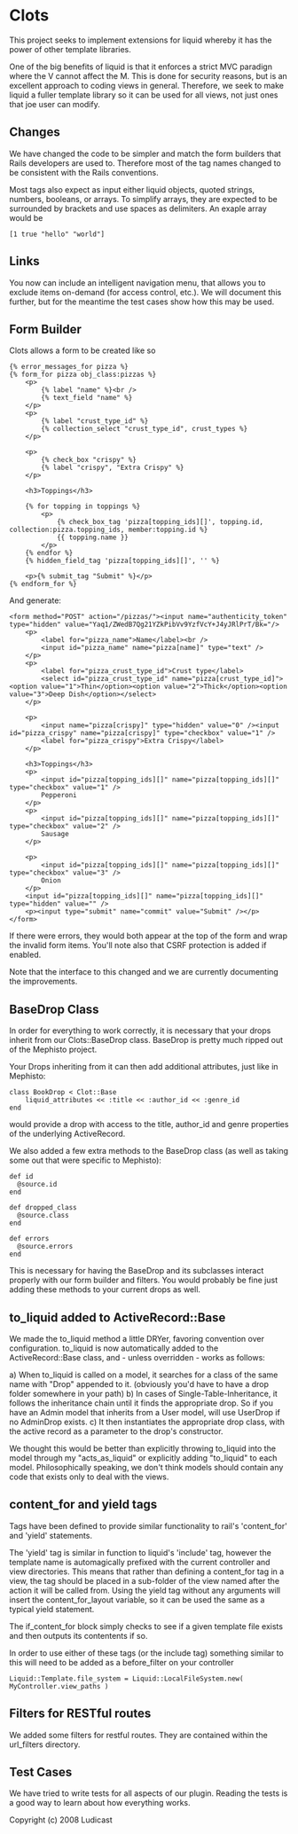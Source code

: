 # Clots

This project seeks to implement extensions for liquid whereby it has the power of other template libraries.

One of the big benefits of liquid is that it enforces a strict MVC paradign where the V cannot affect the M.  This is done for security reasons, but is an excellent approach to coding views in general.  Therefore, we seek to make liquid a fuller template library so it can be used for all views, not just ones that joe user can modify.

## Changes

We have changed the code to be simpler and match the form builders that Rails developers are used to.  Therefore most of the tag names changed to be consistent with the Rails conventions.

Most tags also expect as input either liquid objects, quoted strings, numbers, booleans, or arrays.  To simplify arrays, they are expected to be surrounded by brackets and use spaces as delimiters.  An exaple array would be

    [1 true "hello" "world"]

## Links

You now can include an intelligent navigation menu, that allows you to exclude items on-demand (for access control, etc.).  We will document this further, but for the meantime the test cases show how this may be used.

## Form Builder

Clots allows a form to be created like so

    {% error_messages_for pizza %}
    {% form_for pizza obj_class:pizzas %}
        <p>
            {% label "name" %}<br />
            {% text_field "name" %}
        </p>
        <p>
            {% label "crust_type_id" %}
            {% collection_select "crust_type_id", crust_types %}
        </p>

        <p>
            {% check_box "crispy" %}
            {% label "crispy", "Extra Crispy" %}
        </p>

        <h3>Toppings</h3>

        {% for topping in toppings %}
            <p>
                {% check_box_tag 'pizza[topping_ids][]', topping.id, collection:pizza.topping_ids, member:topping.id %}
                {{ topping.name }}
            </p>
        {% endfor %}
        {% hidden_field_tag 'pizza[topping_ids][]', '' %}

        <p>{% submit_tag "Submit" %}</p>
    {% endform_for %}

And generate:

    <form method="POST" action="/pizzas/"><input name="authenticity_token" type="hidden" value="Yaq1/ZWedB7Qg21YZkPibVv9YzfVcY+J4yJRlPrT/Bk="/>
        <p>
            <label for="pizza_name">Name</label><br />
            <input id="pizza_name" name="pizza[name]" type="text" />
        </p>
        <p>
            <label for="pizza_crust_type_id">Crust type</label>
            <select id="pizza_crust_type_id" name="pizza[crust_type_id]"><option value="1">Thin</option><option value="2">Thick</option><option value="3">Deep Dish</option></select>
        </p>

        <p>
            <input name="pizza[crispy]" type="hidden" value="0" /><input id="pizza_crispy" name="pizza[crispy]" type="checkbox" value="1" />
            <label for="pizza_crispy">Extra Crispy</label>
        </p>

        <h3>Toppings</h3>
        <p>
            <input id="pizza[topping_ids][]" name="pizza[topping_ids][]" type="checkbox" value="1" />
            Pepperoni
        </p>
        <p>
            <input id="pizza[topping_ids][]" name="pizza[topping_ids][]" type="checkbox" value="2" />
            Sausage
        </p>

        <p>
            <input id="pizza[topping_ids][]" name="pizza[topping_ids][]" type="checkbox" value="3" />
            Onion
        </p>
        <input id="pizza[topping_ids][]" name="pizza[topping_ids][]" type="hidden" value="" />
        <p><input type="submit" name="commit" value="Submit" /></p>
    </form>


If there were errors, they would both appear at the top of the form and wrap the invalid form items.  You'll note also that CSRF protection is added if enabled.

Note that the interface to this changed and we are currently documenting the improvements.


## BaseDrop Class

In order for everything to work correctly, it is necessary that your drops inherit from our Clots::BaseDrop class.  BaseDrop is pretty much ripped out of the Mephisto project.

Your Drops inheriting from it can then add additional attributes, just like in Mephisto:

    class BookDrop < Clot::Base
        liquid_attributes << :title << :author_id << :genre_id
    end

would provide a drop with access to the title, author_id and genre properties of the underlying ActiveRecord.

We also added a few extra methods to the BaseDrop class (as well as taking some out that were specific to Mephisto):

    def id
      @source.id
    end

    def dropped_class
      @source.class
    end

    def errors
      @source.errors
    end 

This is necessary for having the BaseDrop and its subclasses interact properly with our form builder and filters.  You would probably be fine just adding these methods to your current drops as well.

## to_liquid added to ActiveRecord::Base

We made the to_liquid method a little DRYer, favoring convention over configuration.  to_liquid is now automatically added to the ActiveRecord::Base class, and - unless overridden - works as follows:

a) When to_liquid is called on a model, it searches for a class of the same name with "Drop" appended to it. (obviously you'd have to have a drop folder somewhere in your path)
b) In cases of Single-Table-Inheritance, it follows the inheritance chain until it finds the appropriate drop.  So if you have an Admin model that inherits from a User model, will use UserDrop if no AdminDrop exists.
c) It then instantiates the appropriate drop class, with the active record as a parameter to the drop's constructor.

We thought this would be better than explicitly throwing to_liquid into the model through my "acts_as_liquid" or explicitly adding "to_liquid" to each model.  Philosophically speaking, we don't think models should contain any code that exists only to deal with the views.

## content_for and yield tags

Tags have been defined to provide similar functionality to rail's 'content_for' and 'yield' statements.  

The 'yield' tag is similar in function to liquid's 'include' tag, however the template name is automagically prefixed with the current controller and view directories.  This means that rather than defining a content_for tag in a view, the tag should be placed in a sub-folder of the view named after the action it will be called from.  Using the yield tag without any arguments will insert the content_for_layout variable, so it can be used the same as a typical yield statement.

The if_content_for block simply checks to see if a given template file exists and then outputs its contentents if so.

In order to use either of these tags (or the include tag) something similar to this will need to be added as a before_filter on your controller

    Liquid::Template.file_system = Liquid::LocalFileSystem.new( MyController.view_paths )
  
## Filters for RESTful routes

We added some filters for restful routes.  They are contained within the url_filters directory.

## Test Cases

We have tried to write tests for all aspects of our plugin.  Reading the tests is a good way to learn about how everything works.

Copyright (c) 2008 Ludicast